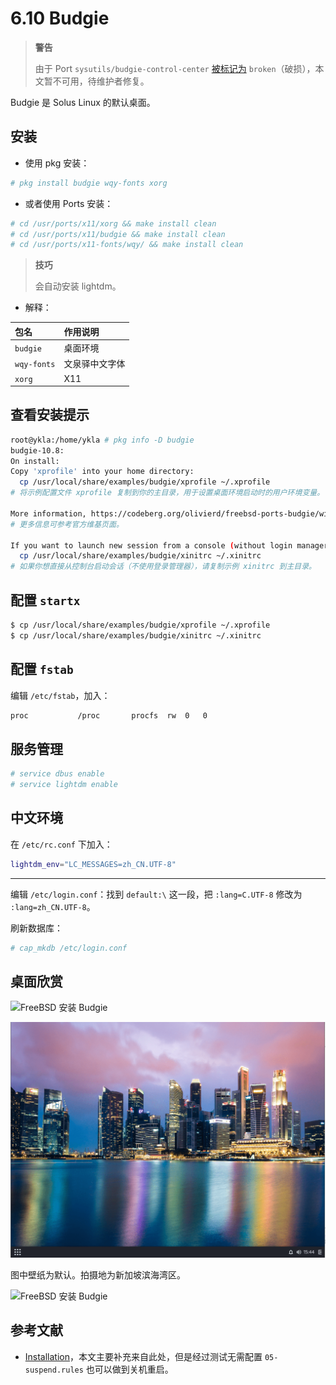 # 6.10 Budgie

>**警告**
>
>由于 Port `sysutils/budgie-control-center` [被标记为](https://www.freshports.org/sysutils/budgie-control-center/) `broken`（破损），本文暂不可用，待维护者修复。


Budgie 是 Solus Linux 的默认桌面。

## 安装

- 使用 pkg 安装：

```sh
# pkg install budgie wqy-fonts xorg
```

- 或者使用 Ports 安装：

```sh
# cd /usr/ports/x11/xorg && make install clean
# cd /usr/ports/x11/budgie && make install clean
# cd /usr/ports/x11-fonts/wqy/ && make install clean
```

>**技巧**
>
>会自动安装 lightdm。

- 解释：

| 包名             | 作用说明                                                  |
|:------------------|:--------------------------|
| `budgie`         | 桌面环境 |
| `wqy-fonts`      | 文泉驿中文字体                                          |
|`xorg`|X11|

## 查看安装提示

```sh
root@ykla:/home/ykla # pkg info -D budgie
budgie-10.8:
On install:
Copy 'xprofile' into your home directory:
  cp /usr/local/share/examples/budgie/xprofile ~/.xprofile
# 将示例配置文件 xprofile 复制到你的主目录，用于设置桌面环境启动时的用户环境变量。

More information, https://codeberg.org/olivierd/freebsd-ports-budgie/wiki
# 更多信息可参考官方维基页面。

If you want to launch new session from a console (without login manager)
  cp /usr/local/share/examples/budgie/xinitrc ~/.xinitrc
# 如果你想直接从控制台启动会话（不使用登录管理器），请复制示例 xinitrc 到主目录。
```

## 配置 `startx`

```sh
$ cp /usr/local/share/examples/budgie/xprofile ~/.xprofile
$ cp /usr/local/share/examples/budgie/xinitrc ~/.xinitrc
```

## 配置 `fstab`

编辑 `/etc/fstab`，加入：

```sh
proc           /proc       procfs  rw  0   0
```

## 服务管理

```sh
# service dbus enable
# service lightdm enable
```

## 中文环境

在 `/etc/rc.conf` 下加入：

```sh
lightdm_env="LC_MESSAGES=zh_CN.UTF-8" 
```

---

编辑 `/etc/login.conf`：找到 `default:\` 这一段，把 `:lang=C.UTF-8` 修改为 `:lang=zh_CN.UTF-8`。

刷新数据库：

```sh
# cap_mkdb /etc/login.conf
```

## 桌面欣赏

![FreeBSD 安装 Budgie](../.gitbook/assets/budgie1.png)

![FreeBSD 安装 Budgie](../.gitbook/assets/budgie2.png)

图中壁纸为默认。拍摄地为新加坡滨海湾区。

![FreeBSD 安装 Budgie](../.gitbook/assets/budgie3.png)

## 参考文献

- [Installation](https://codeberg.org/olivierd/freebsd-ports-budgie/wiki/Installation)，本文主要补充来自此处，但是经过测试无需配置 `05-suspend.rules` 也可以做到关机重启。
